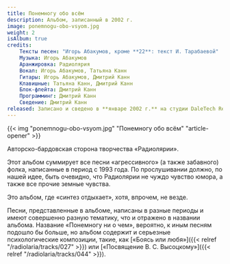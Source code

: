 ```yaml
---
title: Понемногу обо всём
description: Альбом, записанный в 2002 г.
image: ponemnogu-obo-vsyom.jpg
weight: 2
isAlbum: true
credits:
    Тексты песен: "Игорь Абакумов, кроме **22**: текст И. Тарабаевой"
    Музыка: Игорь Абакумов
    Аранжировка: Радиолярия
    Вокал: Игорь Абакумов, Татьяна Канн
    Гитары: Игорь Абакумов, Дмитрий Канн
    Клавишные: Татьяна Канн, Дмитрий Канн
    Блок-флейта: Дмитрий Канн
    Программинг: Дмитрий Канн
    Сведение: Дмитрий Канн
released: Записано и сведено в **январе 2002 г.** на студии DaleTech Records (Тюмень). Альбом никогда не издавался официально.
---
```


{{< img "ponemnogu-obo-vsyom.jpg" "Понемногу обо всём" "article-opener" >}}

Авторско-бардовская сторона творчества «Радиолярии».

Этот альбом суммирует все песни «агрессивного» (а также забавного) фолка, написанные в период с 1993 года. По прослушивании должно, по нашей идее, быть очевидно, что Радиолярии не чуждо чувство юмора, а также все прочие земные чувства.

Это альбом, где «синтез отдыхает», хотя, впрочем, не везде.

Песни, представленные в альбоме, написаны в разные периоды и имеют совершенно разную тематику, что и отражено в названии альбома. Название «Понемногу ни о чем», вероятно, к иным песням подошло бы больше, но альбом содержит и серьезные психологические композиции, такие, как [«Боясь или любя»]({{< relref "/radiolaria/tracks/027" >}}) или [«Посвящение В. С. Высоцкому»]({{< relref "/radiolaria/tracks/044" >}}).
